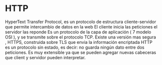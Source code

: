 # HTTP

HyperText Transfer Protocol, es un protocolo de estructura
cliente-servidor que permite intercambio de datos en la web
El cliente inicia las peticiones el servidor las reponde
Es un protocolo de la capa de aplicación ( 7 modelo OSI ), y se transmite sobre el protocolo TCP.
Existe una versión mas segura , HTTPS, construida sobre TLS que envia la información encriptada
HTTP es un protocolo sin estado, es decir: no guarda ningún dato entre dos peticiones.
Es muy extensible ya que se pueden agregar nuevas cabeceras que client y servidor pueden interpretar.
